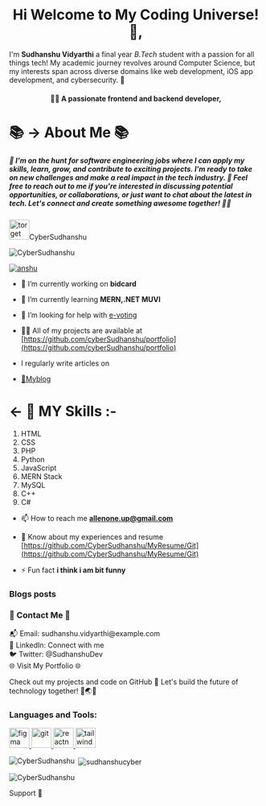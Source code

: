 <h1 align="center">Hi Welcome to My Coding Universe!  👋,</h1>
  </h2>I'm <b>Sudhanshu Vidyarthi</b> a final year<i> B.Tech</i> student with a passion for all things tech! My academic journey revolves around Computer Science, but my interests span across diverse domains like web development, iOS app development, and cybersecurity. 🚀</h2>
<h4 align="center">👨‍💻 A passionate frontend  and backend developer, </h4>
<h1>📚 -> About Me 📚</h1>
<h5
📖 I'm currently a final year Computer Science student, soon to embark on my professional journey in the world of software engineering. 🎓
💻 My heart beats for coding, and my fingers dance across the keyboard to craft digital masterpieces. I'm fluent in a variety of programming languages, including HTML, CSS, PHP, Python, JavaScript, and C++. 🧑‍💻
🌐 Web development is my creative playground. I love building beautiful and functional websites using the MERN stack, and I've got a knack for crafting captivating user interfaces. 🖥️
📱 The world of mobile app development, especially iOS, excites me. I'm eager to explore and innovate in this space, bringing my ideas to life in the App Store. 📲
🔒 Cybersecurity is my shield and sword. I'm passionate about safeguarding the digital world and keeping it safe from the shadows of the web. 👾
💼 What I'm Looking For 💼

🌟 I'm on the hunt for software engineering jobs where I can apply my skills, learn, grow, and contribute to exciting projects. I'm ready to take on new challenges and make a real impact in the tech industry. 💪
Feel free to reach out to me if you're interested in discussing potential opportunities, or collaborations, or just want to chat about the latest in tech. Let's connect and create something awesome together! 🚀🌟
</h5>

<p align="left"> <img src="https://avatars.githubusercontent.com/u/104724655?v=4" alt="torget" style=for-the-badge" height="40px"width="40"/>CyberSudhanshu </p>

<p align="left"> <img src="https://komarev.com/ghpvc/?username=CyberSudhanshu&label=Profile%20views&color=0e75b6&style=flat" alt="CyberSudhanshu" /> </p>

<p align="left"> <a href="https://twitter.com/SudhanshuVidya1" target="blank"><img src="https://img.shields.io/twitter/follow/anshu?logo=twitter&style=for-the-badge" alt="anshu" /></a> </p>

- 🔭 I’m currently working on **bidcard**

- 🌱 I’m currently learning **MERN,.NET MUVI**

- 🤝 I’m looking for help with [e-voting](Sudhanshucyber/onlinevotingsys)

- 👨‍💻 All of my projects are available at [https://github.com/cyberSudhanshu/portfolio](https://github.com/cyberSudhanshu/portfolio)

-  I regularly write articles on
-   <a href="https://t.co/gODatE9BxG" alt="_blanck">📝Myblog</a>
   <h1><- 💬 MY Skills :-</h1>
     <ol type="1">
    <li>HTML</li>
   <li> CSS</li>
   <li>PHP</li> 
   <li>Python</li> 
    <li>JavaScript</li>
   <li>MERN Stack</li> 
    <li>MySQL</li>
   <li>C++</li> 
    <li>C#</li>
     </ol>

- 📫 How to reach me **allenone.up@gmail.com**

- 📄 Know about my experiences and resume [https://github.com/CyberSudhanshu/MyResume/Git](https://github.com/CyberSudhanshu/MyResume/Git)

- ⚡ Fun fact **i think i am bit funny**

### Blogs posts
<!-- BLOG-POST-LIST:START -->
<!-- BLOG-POST-LIST:END -->

<h3 align="left">📧 Contact Me 📧</h3>

<div class="eamil">
📬 Email: sudhanshu.vidyarthi@example.com</div>
<div class ="linkdin">
📱 LinkedIn: Connect with me</div>
<div class ="twitter">
🐦 Twitter: @SudhanshuDev</div>
🌐 Visit My Portfolio 🌐

Check out my projects and code on GitHub
🔗 Let's build the future of technology together! 🚀🌏✨
</p>

<h3 align="left">Languages and Tools:</h3>
<p align="left"> <a href="https://www.figma.com/" target="_blank" rel="noreferrer"> <img src="https://www.vectorlogo.zone/logos/figma/figma-icon.svg" alt="figma" width="40" height="40"/> </a> <a href="https://git-scm.com/" target="_blank" rel="noreferrer"> <img src="https://www.vectorlogo.zone/logos/git-scm/git-scm-icon.svg" alt="git" width="40" height="40"/> </a> <a href="https://reactnative.dev/" target="_blank" rel="noreferrer"> <img src="https://reactnative.dev/img/header_logo.svg" alt="reactnative" width="40" height="40"/> </a> <a href="https://tailwindcss.com/" target="_blank" rel="noreferrer"> <img src="https://www.vectorlogo.zone/logos/tailwindcss/tailwindcss-icon.svg" alt="tailwind" width="40" height="40"/> </a> </p>

<p><img align="left" src="https://github-readme-stats.vercel.app/api/top-langs?username=CyberSudhanshu&show_icons=true&locale=en&layout=compact" alt="CyberSudhanshu" /></p>

<p>&nbsp;<img align="center" src="https://github-readme-stats.vercel.app/api?username=CyberSudhanshu&show_icons=true&locale=en" alt="sudhanshucyber" /></p>

<p><img align="center" src="https://github-readme-streak-stats.herokuapp.com/?user=CyberSudhanshu&" alt="CyberSudhanshu" /></p>

Support 🙏

